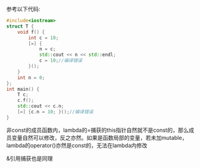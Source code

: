 参考以下代码:
```C++
#include<iostream>
struct T {
	void f() {
		int c = 10;
		[=] {
			n = c;
			std::cout << n << std::endl;
			c = 10;//编译错误
		}();
	}
	int n = 0;
};
int main() {
	T c;
	c.f();
	std::cout << c.n;
	[=] {c.n = 10; }();//编译错误
}
```

非const的成员函数内，lambda的=捕获的this指针自然就不是const的，那么成员变量自然可以修改，反之亦然。如果是函数局部的变量，若未加mutable，lambda的operator()亦然是const的，无法在lambda内修改

&引用捕获也是同理
